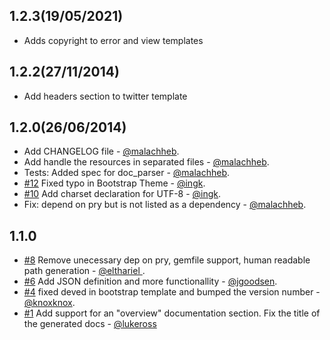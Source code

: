 1.2.3(19/05/2021)
-----------------
* Adds copyright to error and view templates

1.2.2(27/11/2014)
-----------------
* Add headers section to twitter template

1.2.0(26/06/2014)
-----------------
* Add CHANGELOG file - [@malachheb](https://github.com/malachheb).
* Add handle the resources in separated files - [@malachheb](https://github.com/malachheb).
* Tests: Added spec for doc_parser - [@malachheb](https://github.com/malachheb).
* [#12](https://github.com/malachheb/calamum/pull/12) Fixed typo in Bootstrap Theme - [@ingk](https://github.com/ingk).
* [#10](https://github.com/malachheb/calamum/pull/10) Add charset declaration for UTF-8 - [@ingk](https://github.com/ingk).
* Fix: depend on pry but is not listed as a dependency - [@malachheb](https://github.com/malachheb).

1.1.0
-----------------

* [#8](https://github.com/malachheb/calamum/pull/8) Remove unecessary dep on pry, gemfile support, human readable path generation - [@elthariel ](https://github.com/elthariel).
* [#6](https://github.com/malachheb/calamum/pull/6) Add JSON definition and more functionallity - [@jgoodsen](https://github.com/jgoodsen).
* [#4](https://github.com/malachheb/calamum/pull/4) fixed deved in bootstrap template and bumped the version number - [@knoxknox](https://github.com/knoxknox).
* [#1](https://github.com/malachheb/calamum/pull/1) Add support for an "overview" documentation section. Fix the title of the generated docs - [@lukeross](https://github.com/lukeross)
